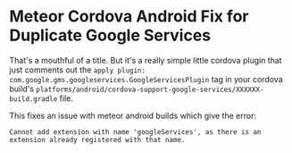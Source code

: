 # Meteor Cordova Android Fix for Duplicate Google Services

That's a mouthful of a title. But it's a really simple little cordova plugin that 
just comments out the ```apply plugin: com.google.gms.googleservices.GoogleServicesPlugin``` tag in your cordova build's ```platforms/android/cordova-support-google-services/XXXXXX-build.gradle```
file.

This fixes an issue with meteor android builds which give the error:

```
Cannot add extension with name 'googleServices', as there is an extension already registered with that name.
```

